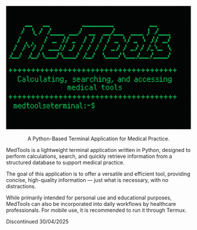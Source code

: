 <div align="center">
    <img width="600" src="src/banner.png" />
<p align="center">A Python-Based Terminal Application for Medical Practice.</p>
<div align="left">

MedTools is a lightweight terminal application written in Python, designed to perform calculations, search, and quickly retrieve information from a structured database to support medical practice.

The goal of this application is to offer a versatile and efficient tool, providing concise, high-quality information — just what is necessary, with no distractions.

While primarily intended for personal use and educational purposes, MedTools can also be incorporated into daily workflows by healthcare professionals. For mobile use, it is recommended to run it through Termux.

Discontinued 30/04/2025